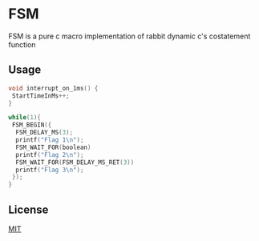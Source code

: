 # FSM

FSM is a pure c macro implementation of rabbit dynamic c's costatement function

## Usage

```c
void interrupt_on_1ms() {
 StartTimeInMs++;
}

while(1){
 FSM_BEGIN({
  FSM_DELAY_MS(3);
  printf("Flag 1\n");
  FSM_WAIT_FOR(boolean)
  printf("Flag 2\n");
  FSM_WAIT_FOR(FSM_DELAY_MS_RET(3))
  printf("Flag 3\n");
 });
}
```

## License

[MIT](https://choosealicense.com/licenses/mit/)
